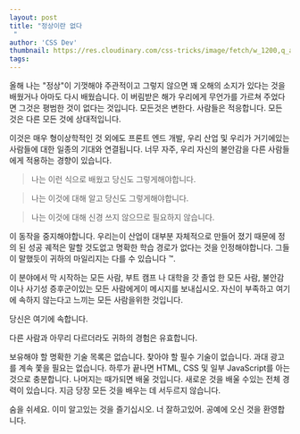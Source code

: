 ```yaml
---
layout: post
title: "정상이란 없다
 "
author: 'CSS Dev'
thumbnail: https://res.cloudinary.com/css-tricks/image/fetch/w_1200,q_auto,f_auto/https://css-tricks.com/wp-content/uploads/2020/12/Screen-Shot-2020-12-11-at-3.41.10-PM.png
tags: 
---
```



올해 나는 "정상"이 기껏해야 주관적이고 그렇지 않으면 꽤 오해의 소지가 있다는 것을 배웠거나 아마도 다시 배웠습니다.
 이 버림받은 해가 우리에게 무언가를 가르쳐 주었다면 그것은 평범한 것이 없다는 것입니다.
 모든것은 변한다.
 사람들은 적응합니다.
 모든 것은 다른 모든 것에 상대적입니다.
 

이것은 매우 형이상학적인 것 외에도 프론트 엔드 개발, 우리 산업 및 우리가 거기에있는 사람들에 대한 일종의 기대와 연결됩니다.
 너무 자주, 우리 자신의 불안감을 다른 사람들에게 적용하는 경향이 있습니다.
 

> 나는 이런 식으로 배웠고 당신도 그렇게해야합니다.
 

> 나는 이것에 대해 알고 당신도 그렇게해야합니다.
 

> 나는 이것에 대해 신경 쓰지 않으므로 필요하지 않습니다.
 

이 동작을 중지해야합니다.
 우리는이 산업이 대부분 자체적으로 만들어 졌기 때문에 정의 된 성공 궤적은 말할 것도없고 명확한 학습 경로가 없다는 것을 인정해야합니다.
 그들이 말했듯이 귀하의 마일리지는 다를 수 있습니다 ™.
 

이 분야에서 막 시작하는 모든 사람, 부트 캠프 나 대학을 갓 졸업 한 모든 사람, 불안감이나 사기성 증후군이있는 모든 사람에게이 메시지를 보내십시오.
 자신이 부족하고 여기에 속하지 않는다고 느끼는 모든 사람을위한 것입니다.
 

당신은 여기에 속합니다.
 

다른 사람과 아무리 다르더라도 귀하의 경험은 유효합니다.
 

보유해야 할 명확한 기술 목록은 없습니다.
 찾아야 할 필수 기술이 없습니다.
 과대 광고를 계속 쫓을 필요는 없습니다.
 하루가 끝나면 HTML, CSS 및 일부 JavaScript를 아는 것으로 충분합니다.
 나머지는 때가되면 배울 것입니다.
 새로운 것을 배울 수있는 전체 경력이 있습니다.
 지금 당장 모든 것을 배우는 데 서두르지 않습니다.
 

숨을 쉬세요.
 이미 알고있는 것을 즐기십시오.
 너 잘하고있어.
 공예에 오신 것을 환영합니다.
 